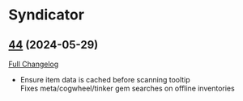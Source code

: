 # Syndicator

## [44](https://github.com/Baganator/Syndicator/tree/44) (2024-05-29)
[Full Changelog](https://github.com/Baganator/Syndicator/compare/43...44) 

- Ensure item data is cached before scanning tooltip  
    Fixes meta/cogwheel/tinker gem searches on offline inventories  
